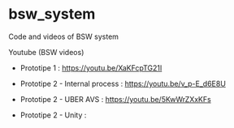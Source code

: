 # bsw_system
Code and videos of BSW system




Youtube (BSW videos)

 * Prototipe 1 : https://youtu.be/XaKFcpTG21I
 
 * Prototipe 2 - Internal process : https://youtu.be/v_p-E_d6E8U
  
 * Prototipe 2 - UBER AVS : https://youtu.be/5KwWrZXxKFs
 
 * Prototipe 2 - Unity :

